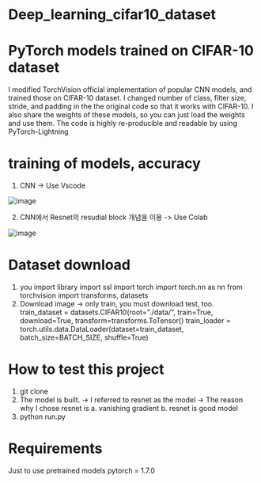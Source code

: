 # Deep_learning_cifar10_dataset

# PyTorch models trained on CIFAR-10 dataset

I modified TorchVision official implementation of popular CNN models, and trained those on CIFAR-10 dataset.
I changed number of class, filter size, stride, and padding in the the original code so that it works with CIFAR-10.
I also share the weights of these models, so you can just load the weights and use them.
The code is highly re-producible and readable by using PyTorch-Lightning

# training of models, accuracy
1. CNN -> Use Vscode
   
![image](https://github.com/jeongdaeyun/Deep_learning_cifar10_dataset/assets/50974241/43ab4fcc-2bfd-4967-a9d4-ff4f8c5d66cb)

2. CNN에서 Resnet의 resudial block 개념을 이용 -> Use Colab


![image](https://github.com/jeongdaeyun/Deep_learning_cifar10_dataset/assets/50974241/bc505980-e5cf-42b5-bfa7-5198c1f51e5c)


# Dataset download
1. you import library
  import ssl
  import torch
  import torch.nn as nn
  from torchvision import transforms, datasets
2. Download image -> only train, you must download test, too.
  train_dataset = datasets.CIFAR10(root="./data/",
                                 train=True,
                                 download=True,
                                 transform=transforms.ToTensor()
  train_loader = torch.utils.data.DataLoader(dataset=train_dataset,
                                           batch_size=BATCH_SIZE,
                                           shuffle=True)
                                           


# How to test this project
1. git clone 
2. The model is built. -> I referred to resnet as the model
 -> The reason why I chose resnet is
  a. vanishing gradient
  b. resnet is good model
3. python run.py


# Requirements
Just to use pretrained models
  pytorch = 1.7.0
